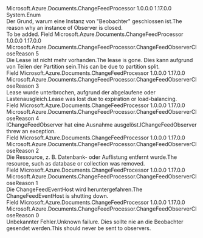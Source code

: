 <Type Name="ChangeFeedObserverCloseReason" FullName="Microsoft.Azure.Documents.ChangeFeedProcessor.ChangeFeedObserverCloseReason">
  <TypeSignature Language="C#" Value="public enum ChangeFeedObserverCloseReason" />
  <TypeSignature Language="ILAsm" Value=".class public auto ansi sealed ChangeFeedObserverCloseReason extends System.Enum" />
  <TypeSignature Language="DocId" Value="T:Microsoft.Azure.Documents.ChangeFeedProcessor.ChangeFeedObserverCloseReason" />
  <TypeSignature Language="VB.NET" Value="Public Enum ChangeFeedObserverCloseReason" />
  <TypeSignature Language="F#" Value="type ChangeFeedObserverCloseReason = " />
  <AssemblyInfo>
    <AssemblyName>Microsoft.Azure.Documents.ChangeFeedProcessor</AssemblyName>
    <AssemblyVersion>1.0.0.0</AssemblyVersion>
    <AssemblyVersion>1.17.0.0</AssemblyVersion>
  </AssemblyInfo>
  <Base>
    <BaseTypeName>System.Enum</BaseTypeName>
  </Base>
  <Docs>
    <summary>
            <span data-ttu-id="93963-101">Der Grund, warum eine Instanz von "Beobachter" geschlossen ist.</span><span class="sxs-lookup"><span data-stu-id="93963-101">The reason why an instance of Observer is closed.</span></span>
            </summary>
    <remarks>To be added.</remarks>
  </Docs>
  <Members>
    <Member MemberName="LeaseGone">
      <MemberSignature Language="C#" Value="LeaseGone" />
      <MemberSignature Language="ILAsm" Value=".field public static literal valuetype Microsoft.Azure.Documents.ChangeFeedProcessor.ChangeFeedObserverCloseReason LeaseGone = int32(5)" />
      <MemberSignature Language="DocId" Value="F:Microsoft.Azure.Documents.ChangeFeedProcessor.ChangeFeedObserverCloseReason.LeaseGone" />
      <MemberSignature Language="VB.NET" Value="LeaseGone" />
      <MemberSignature Language="F#" Value="LeaseGone = 5" Usage="Microsoft.Azure.Documents.ChangeFeedProcessor.ChangeFeedObserverCloseReason.LeaseGone" />
      <MemberType>Field</MemberType>
      <AssemblyInfo>
        <AssemblyName>Microsoft.Azure.Documents.ChangeFeedProcessor</AssemblyName>
        <AssemblyVersion>1.0.0.0</AssemblyVersion>
        <AssemblyVersion>1.17.0.0</AssemblyVersion>
      </AssemblyInfo>
      <ReturnValue>
        <ReturnType>Microsoft.Azure.Documents.ChangeFeedProcessor.ChangeFeedObserverCloseReason</ReturnType>
      </ReturnValue>
      <MemberValue>5</MemberValue>
      <Docs>
        <summary>
            <span data-ttu-id="93963-102">Die Lease ist nicht mehr vorhanden.</span><span class="sxs-lookup"><span data-stu-id="93963-102">The lease is gone.</span></span> <span data-ttu-id="93963-103">Dies kann aufgrund von Teilen der Partition sein.</span><span class="sxs-lookup"><span data-stu-id="93963-103">This can be due to partition split.</span></span>
            </summary>
      </Docs>
    </Member>
    <Member MemberName="LeaseLost">
      <MemberSignature Language="C#" Value="LeaseLost" />
      <MemberSignature Language="ILAsm" Value=".field public static literal valuetype Microsoft.Azure.Documents.ChangeFeedProcessor.ChangeFeedObserverCloseReason LeaseLost = int32(3)" />
      <MemberSignature Language="DocId" Value="F:Microsoft.Azure.Documents.ChangeFeedProcessor.ChangeFeedObserverCloseReason.LeaseLost" />
      <MemberSignature Language="VB.NET" Value="LeaseLost" />
      <MemberSignature Language="F#" Value="LeaseLost = 3" Usage="Microsoft.Azure.Documents.ChangeFeedProcessor.ChangeFeedObserverCloseReason.LeaseLost" />
      <MemberType>Field</MemberType>
      <AssemblyInfo>
        <AssemblyName>Microsoft.Azure.Documents.ChangeFeedProcessor</AssemblyName>
        <AssemblyVersion>1.0.0.0</AssemblyVersion>
        <AssemblyVersion>1.17.0.0</AssemblyVersion>
      </AssemblyInfo>
      <ReturnValue>
        <ReturnType>Microsoft.Azure.Documents.ChangeFeedProcessor.ChangeFeedObserverCloseReason</ReturnType>
      </ReturnValue>
      <MemberValue>3</MemberValue>
      <Docs>
        <summary>
            <span data-ttu-id="93963-104">Lease wurde unterbrochen, aufgrund der abgelaufene oder Lastenausgleich.</span><span class="sxs-lookup"><span data-stu-id="93963-104">Lease was lost due to expiration or load-balancing.</span></span>
            </summary>
      </Docs>
    </Member>
    <Member MemberName="ObserverError">
      <MemberSignature Language="C#" Value="ObserverError" />
      <MemberSignature Language="ILAsm" Value=".field public static literal valuetype Microsoft.Azure.Documents.ChangeFeedProcessor.ChangeFeedObserverCloseReason ObserverError = int32(4)" />
      <MemberSignature Language="DocId" Value="F:Microsoft.Azure.Documents.ChangeFeedProcessor.ChangeFeedObserverCloseReason.ObserverError" />
      <MemberSignature Language="VB.NET" Value="ObserverError" />
      <MemberSignature Language="F#" Value="ObserverError = 4" Usage="Microsoft.Azure.Documents.ChangeFeedProcessor.ChangeFeedObserverCloseReason.ObserverError" />
      <MemberType>Field</MemberType>
      <AssemblyInfo>
        <AssemblyName>Microsoft.Azure.Documents.ChangeFeedProcessor</AssemblyName>
        <AssemblyVersion>1.0.0.0</AssemblyVersion>
        <AssemblyVersion>1.17.0.0</AssemblyVersion>
      </AssemblyInfo>
      <ReturnValue>
        <ReturnType>Microsoft.Azure.Documents.ChangeFeedProcessor.ChangeFeedObserverCloseReason</ReturnType>
      </ReturnValue>
      <MemberValue>4</MemberValue>
      <Docs>
        <summary>
            <span data-ttu-id="93963-105">IChangeFeedObserver hat eine Ausnahme ausgelöst.</span><span class="sxs-lookup"><span data-stu-id="93963-105">IChangeFeedObserver threw an exception.</span></span>
            </summary>
      </Docs>
    </Member>
    <Member MemberName="ResourceGone">
      <MemberSignature Language="C#" Value="ResourceGone" />
      <MemberSignature Language="ILAsm" Value=".field public static literal valuetype Microsoft.Azure.Documents.ChangeFeedProcessor.ChangeFeedObserverCloseReason ResourceGone = int32(2)" />
      <MemberSignature Language="DocId" Value="F:Microsoft.Azure.Documents.ChangeFeedProcessor.ChangeFeedObserverCloseReason.ResourceGone" />
      <MemberSignature Language="VB.NET" Value="ResourceGone" />
      <MemberSignature Language="F#" Value="ResourceGone = 2" Usage="Microsoft.Azure.Documents.ChangeFeedProcessor.ChangeFeedObserverCloseReason.ResourceGone" />
      <MemberType>Field</MemberType>
      <AssemblyInfo>
        <AssemblyName>Microsoft.Azure.Documents.ChangeFeedProcessor</AssemblyName>
        <AssemblyVersion>1.0.0.0</AssemblyVersion>
        <AssemblyVersion>1.17.0.0</AssemblyVersion>
      </AssemblyInfo>
      <ReturnValue>
        <ReturnType>Microsoft.Azure.Documents.ChangeFeedProcessor.ChangeFeedObserverCloseReason</ReturnType>
      </ReturnValue>
      <MemberValue>2</MemberValue>
      <Docs>
        <summary>
            <span data-ttu-id="93963-106">Die Ressource, z. B. Datenbank- oder Auflistung entfernt wurde.</span><span class="sxs-lookup"><span data-stu-id="93963-106">The resource, such as database or collection was removed.</span></span>
            </summary>
      </Docs>
    </Member>
    <Member MemberName="Shutdown">
      <MemberSignature Language="C#" Value="Shutdown" />
      <MemberSignature Language="ILAsm" Value=".field public static literal valuetype Microsoft.Azure.Documents.ChangeFeedProcessor.ChangeFeedObserverCloseReason Shutdown = int32(1)" />
      <MemberSignature Language="DocId" Value="F:Microsoft.Azure.Documents.ChangeFeedProcessor.ChangeFeedObserverCloseReason.Shutdown" />
      <MemberSignature Language="VB.NET" Value="Shutdown" />
      <MemberSignature Language="F#" Value="Shutdown = 1" Usage="Microsoft.Azure.Documents.ChangeFeedProcessor.ChangeFeedObserverCloseReason.Shutdown" />
      <MemberType>Field</MemberType>
      <AssemblyInfo>
        <AssemblyName>Microsoft.Azure.Documents.ChangeFeedProcessor</AssemblyName>
        <AssemblyVersion>1.0.0.0</AssemblyVersion>
        <AssemblyVersion>1.17.0.0</AssemblyVersion>
      </AssemblyInfo>
      <ReturnValue>
        <ReturnType>Microsoft.Azure.Documents.ChangeFeedProcessor.ChangeFeedObserverCloseReason</ReturnType>
      </ReturnValue>
      <MemberValue>1</MemberValue>
      <Docs>
        <summary>
            <span data-ttu-id="93963-107">Die ChangeFeedEventHost wird heruntergefahren.</span><span class="sxs-lookup"><span data-stu-id="93963-107">The ChangeFeedEventHost is shutting down.</span></span>
            </summary>
      </Docs>
    </Member>
    <Member MemberName="Unknown">
      <MemberSignature Language="C#" Value="Unknown" />
      <MemberSignature Language="ILAsm" Value=".field public static literal valuetype Microsoft.Azure.Documents.ChangeFeedProcessor.ChangeFeedObserverCloseReason Unknown = int32(0)" />
      <MemberSignature Language="DocId" Value="F:Microsoft.Azure.Documents.ChangeFeedProcessor.ChangeFeedObserverCloseReason.Unknown" />
      <MemberSignature Language="VB.NET" Value="Unknown" />
      <MemberSignature Language="F#" Value="Unknown = 0" Usage="Microsoft.Azure.Documents.ChangeFeedProcessor.ChangeFeedObserverCloseReason.Unknown" />
      <MemberType>Field</MemberType>
      <AssemblyInfo>
        <AssemblyName>Microsoft.Azure.Documents.ChangeFeedProcessor</AssemblyName>
        <AssemblyVersion>1.0.0.0</AssemblyVersion>
        <AssemblyVersion>1.17.0.0</AssemblyVersion>
      </AssemblyInfo>
      <ReturnValue>
        <ReturnType>Microsoft.Azure.Documents.ChangeFeedProcessor.ChangeFeedObserverCloseReason</ReturnType>
      </ReturnValue>
      <MemberValue>0</MemberValue>
      <Docs>
        <summary>
            <span data-ttu-id="93963-108">Unbekannter Fehler.</span><span class="sxs-lookup"><span data-stu-id="93963-108">Unknown failure.</span></span> <span data-ttu-id="93963-109">Dies sollte nie an die Beobachter gesendet werden.</span><span class="sxs-lookup"><span data-stu-id="93963-109">This should never be sent to observers.</span></span>
            </summary>
      </Docs>
    </Member>
  </Members>
</Type>